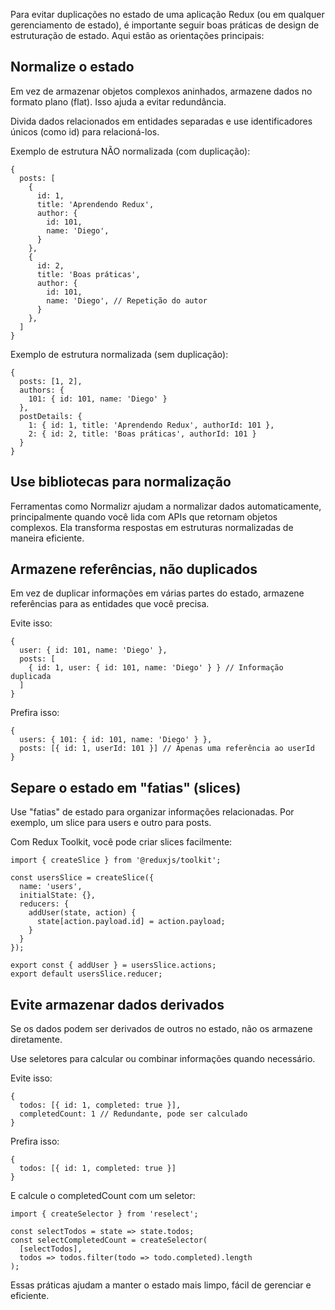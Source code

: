 
Para evitar duplicações no estado de uma aplicação Redux (ou em qualquer gerenciamento de estado), é importante seguir boas práticas de design de estruturação de estado. Aqui estão as orientações principais:

## Normalize o estado
Em vez de armazenar objetos complexos aninhados, armazene dados no formato plano (flat). Isso ajuda a evitar redundância.

Divida dados relacionados em entidades separadas e use identificadores únicos (como id) para relacioná-los.

Exemplo de estrutura NÃO normalizada (com duplicação):
```
{
  posts: [
    {
      id: 1,
      title: 'Aprendendo Redux',
      author: {
        id: 101,
        name: 'Diego',
      }
    },
    {
      id: 2,
      title: 'Boas práticas',
      author: {
        id: 101,
        name: 'Diego', // Repetição do autor
      }
    },
  ]
}
```

Exemplo de estrutura normalizada (sem duplicação):
```
{
  posts: [1, 2],
  authors: {
    101: { id: 101, name: 'Diego' }
  },
  postDetails: {
    1: { id: 1, title: 'Aprendendo Redux', authorId: 101 },
    2: { id: 2, title: 'Boas práticas', authorId: 101 }
  }
}
```

## Use bibliotecas para normalização
Ferramentas como Normalizr ajudam a normalizar dados automaticamente, principalmente quando você lida com APIs que retornam objetos complexos. Ela transforma respostas em estruturas normalizadas de maneira eficiente.

## Armazene referências, não duplicados
Em vez de duplicar informações em várias partes do estado, armazene referências para as entidades que você precisa.

Evite isso:
```
{
  user: { id: 101, name: 'Diego' },
  posts: [
    { id: 1, user: { id: 101, name: 'Diego' } } // Informação duplicada
  ]
}
```

Prefira isso:
```
{
  users: { 101: { id: 101, name: 'Diego' } },
  posts: [{ id: 1, userId: 101 }] // Apenas uma referência ao userId
}
```


## Separe o estado em "fatias" (slices)
Use "fatias" de estado para organizar informações relacionadas. Por exemplo, um slice para users e outro para posts.

Com Redux Toolkit, você pode criar slices facilmente:
```
import { createSlice } from '@reduxjs/toolkit';

const usersSlice = createSlice({
  name: 'users',
  initialState: {},
  reducers: {
    addUser(state, action) {
      state[action.payload.id] = action.payload;
    }
  }
});

export const { addUser } = usersSlice.actions;
export default usersSlice.reducer;
```

## Evite armazenar dados derivados
Se os dados podem ser derivados de outros no estado, não os armazene diretamente.

Use seletores para calcular ou combinar informações quando necessário.

Evite isso:
```
{
  todos: [{ id: 1, completed: true }],
  completedCount: 1 // Redundante, pode ser calculado
}
```

Prefira isso:
```
{
  todos: [{ id: 1, completed: true }]
}
```

E calcule o completedCount com um seletor:
```
import { createSelector } from 'reselect';

const selectTodos = state => state.todos;
const selectCompletedCount = createSelector(
  [selectTodos],
  todos => todos.filter(todo => todo.completed).length
);
```

Essas práticas ajudam a manter o estado mais limpo, fácil de gerenciar e eficiente.



